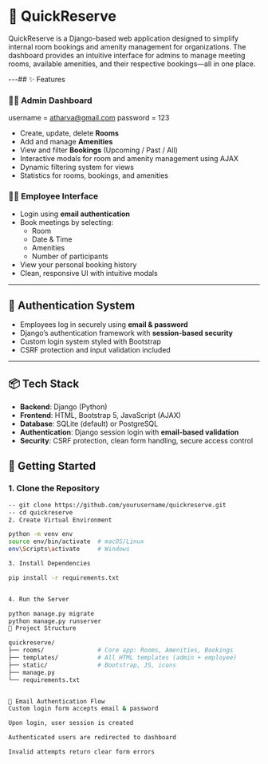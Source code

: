 # 🏢 QuickReserve 


QuickReserve is a Django-based web application designed to simplify internal room bookings and amenity management for organizations. The dashboard provides an intuitive interface for admins to manage meeting rooms, available amenities, and their respective bookings—all in one place.

---## ✨ Features


### 👨‍💼 Admin Dashboard
username = atharva@gmail.com
password = 123
- Create, update, delete **Rooms**
- Add and manage **Amenities**
- View and filter **Bookings** (Upcoming / Past / All)
- Interactive modals for room and amenity management using AJAX
- Dynamic filtering system for views
- Statistics for rooms, bookings, and amenities

### 👩‍💻 Employee Interface
- Login using **email authentication**
- Book meetings by selecting:
  - Room
  - Date & Time
  - Amenities
  - Number of participants
- View your personal booking history
- Clean, responsive UI with intuitive modals

---

## 🔐 Authentication System

- Employees log in securely using **email & password**
- Django’s authentication framework with **session-based security**
- Custom login system styled with Bootstrap
- CSRF protection and input validation included

---

## 📦 Tech Stack

- **Backend**: Django (Python)
- **Frontend**: HTML, Bootstrap 5, JavaScript (AJAX)
- **Database**: SQLite (default) or PostgreSQL
- **Authentication**: Django session login with **email-based validation**
- **Security**: CSRF protection, clean form handling, secure access control

## 🚀 Getting Started

### 1. Clone the Repository

```bash
-- git clone https://github.com/yourusername/quickreserve.git
-- cd quickreserve
2. Create Virtual Environment

python -m venv env
source env/bin/activate  # macOS/Linux
env\Scripts\activate     # Windows

3. Install Dependencies

pip install -r requirements.txt


4. Run the Server

python manage.py migrate
python manage.py runserver
📂 Project Structure

quickreserve/
├── rooms/               # Core app: Rooms, Amenities, Bookings
├── templates/           # All HTML templates (admin + employee)
├── static/              # Bootstrap, JS, icons
├── manage.py
└── requirements.txt


📧 Email Authentication Flow
Custom login form accepts email & password

Upon login, user session is created

Authenticated users are redirected to dashboard

Invalid attempts return clear form errors

